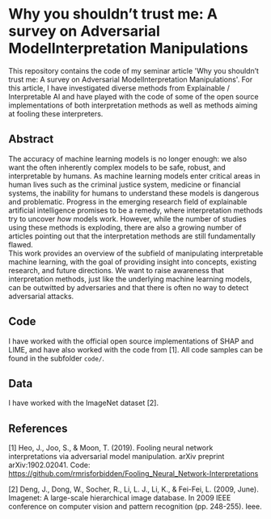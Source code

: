 # Why you shouldn’t trust me: A survey on Adversarial ModelInterpretation Manipulations

This repository contains the code of my seminar article 'Why you shouldn’t trust me: A survey on Adversarial ModelInterpretation Manipulations'.
For this article, I have investigated diverse methods from Explainable / Interpretable AI and have played with the code of some of the open source implementations of both
interpretation methods as well as methods aiming at fooling these interpreters.

## Abstract

The accuracy of machine learning models is no longer enough: we also want the often inherently complex models to be safe, robust, and interpretable by humans. As machine learning models enter critical areas in human lives such as the criminal justice system, medicine or financial systems, the inability for humans to understand these models is dangerous and problematic. Progress in the emerging research field of explainable artificial intelligence promises to be a remedy, where interpretation methods try to uncover _how_ models work. However, while the number of studies using these methods is exploding, there are also a growing number of articles pointing out that the interpretation methods are still fundamentally flawed.  
This work provides an overview of the subfield of manipulating interpretable machine learning, with the goal of providing insight into concepts, existing research, and future directions. We want to raise awareness that interpretation methods, just like the underlying machine learning models, can be outwitted by adversaries and that there is often no way to detect adversarial attacks.

## Code

I have worked with the official open source implementations of SHAP and LIME, and have also worked with the code from [1].
All code samples can be found in the subfolder `code/`.

## Data

I have worked with the ImageNet dataset [2].

## References

[1] Heo, J., Joo, S., & Moon, T. (2019). Fooling neural network interpretations via adversarial model manipulation. arXiv preprint arXiv:1902.02041.
Code: https://github.com/rmrisforbidden/Fooling_Neural_Network-Interpretations

[2] Deng, J., Dong, W., Socher, R., Li, L. J., Li, K., & Fei-Fei, L. (2009, June). Imagenet: A large-scale hierarchical image database. In 2009 IEEE conference on computer vision and pattern recognition (pp. 248-255). Ieee.
